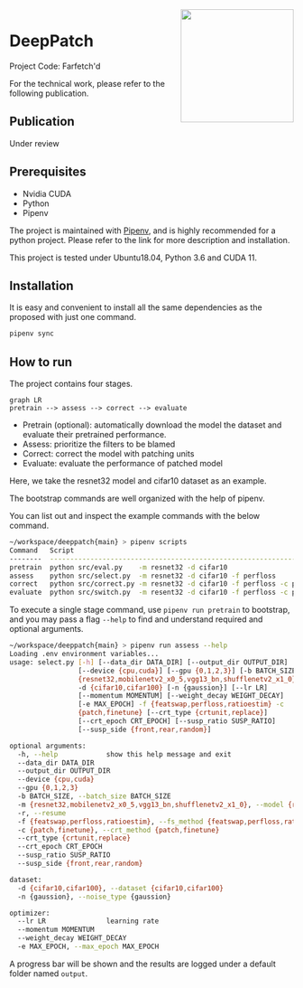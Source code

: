 <img align="right" height="200" src="https://s1.52poke.wiki/wiki/thumb/f/f8/083Farfetch%27d.png/300px-083Farfetch%27d.png">

# DeepPatch

Project Code: Farfetch'd

For the technical work, please refer to the following publication.

## Publication

Under review

## Prerequisites

- Nvidia CUDA
- Python
- Pipenv

The project is maintained with [Pipenv](https://pipenv.pypa.io/en/latest/), and is highly recommended for a python project. Please refer to the link for more description and installation.

This project is tested under Ubuntu18.04, Python 3.6 and CUDA 11.

## Installation

It is easy and convenient to install all the same dependencies as the proposed with just one command.

```bash
pipenv sync
```

## How to run

The project contains four stages.

```mermaid
graph LR
pretrain --> assess --> correct --> evaluate
```

- Pretrain (optional): automatically download the model the dataset and evaluate their pretrained performance.
- Assess: prioritize the filters to be blamed
- Correct: correct the model with patching units
- Evaluate: evaluate the performance of patched model



Here, we take the resnet32 model and cifar10 dataset as an example.

The bootstrap commands are well organized with the help of pipenv.



You can list out and inspect the example commands with the below command.

```bash
~/workspace/deeppatch{main} > pipenv scripts
Command   Script
--------  ------------------------------------------------------------------------------------
pretrain  python src/eval.py    -m resnet32 -d cifar10
assess    python src/select.py  -m resnet32 -d cifar10 -f perfloss
correct   python src/correct.py -m resnet32 -d cifar10 -f perfloss -c patch --crt_type replace
evaluate  python src/switch.py  -m resent32 -d cifar10 -f perfloss -c patch --crt_type replace
```



To execute a single stage command, use `pipenv run pretrain` to bootstrap, and you may pass a flag `--help` to find and understand required and optional arguments.

```bash
~/workspace/deeppatch{main} > pipenv run assess --help
Loading .env environment variables...
usage: select.py [-h] [--data_dir DATA_DIR] [--output_dir OUTPUT_DIR]
                 [--device {cpu,cuda}] [--gpu {0,1,2,3}] [-b BATCH_SIZE] -m
                 {resnet32,mobilenetv2_x0_5,vgg13_bn,shufflenetv2_x1_0} [-r]
                 -d {cifar10,cifar100} [-n {gaussion}] [--lr LR]
                 [--momentum MOMENTUM] [--weight_decay WEIGHT_DECAY]
                 [-e MAX_EPOCH] -f {featswap,perfloss,ratioestim} -c
                 {patch,finetune} [--crt_type {crtunit,replace}]
                 [--crt_epoch CRT_EPOCH] [--susp_ratio SUSP_RATIO]
                 [--susp_side {front,rear,random}]

optional arguments:
  -h, --help            show this help message and exit
  --data_dir DATA_DIR
  --output_dir OUTPUT_DIR
  --device {cpu,cuda}
  --gpu {0,1,2,3}
  -b BATCH_SIZE, --batch_size BATCH_SIZE
  -m {resnet32,mobilenetv2_x0_5,vgg13_bn,shufflenetv2_x1_0}, --model {resnet32,mobilenetv2_x0_5,vgg13_bn,shufflenetv2_x1_0}
  -r, --resume
  -f {featswap,perfloss,ratioestim}, --fs_method {featswap,perfloss,ratioestim}
  -c {patch,finetune}, --crt_method {patch,finetune}
  --crt_type {crtunit,replace}
  --crt_epoch CRT_EPOCH
  --susp_ratio SUSP_RATIO
  --susp_side {front,rear,random}

dataset:
  -d {cifar10,cifar100}, --dataset {cifar10,cifar100}
  -n {gaussion}, --noise_type {gaussion}

optimizer:
  --lr LR               learning rate
  --momentum MOMENTUM
  --weight_decay WEIGHT_DECAY
  -e MAX_EPOCH, --max_epoch MAX_EPOCH
```

A progress bar will be shown and the results are logged under a default folder named `output`.
